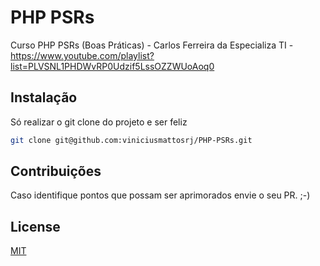# PHP PSRs

Curso PHP PSRs (Boas Práticas) - Carlos Ferreira da Especializa TI - https://www.youtube.com/playlist?list=PLVSNL1PHDWvRP0Udzif5LssOZZWUoAoq0

## Instalação

Só realizar o git clone do projeto e ser feliz
```bash
git clone git@github.com:viniciusmattosrj/PHP-PSRs.git
```

## Contribuições
Caso identifique pontos
que possam ser aprimorados envie o seu PR. ;-)


## License
[MIT](https://choosealicense.com/licenses/mit/)

